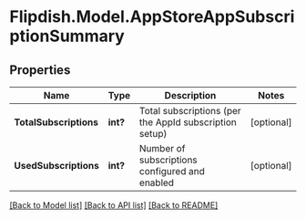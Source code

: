 # Flipdish.Model.AppStoreAppSubscriptionSummary
## Properties

Name | Type | Description | Notes
------------ | ------------- | ------------- | -------------
**TotalSubscriptions** | **int?** | Total subscriptions (per the AppId subscription setup) | [optional] 
**UsedSubscriptions** | **int?** | Number of subscriptions configured and enabled | [optional] 

[[Back to Model list]](../README.md#documentation-for-models) [[Back to API list]](../README.md#documentation-for-api-endpoints) [[Back to README]](../README.md)

